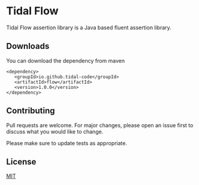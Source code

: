 # Tidal Flow

Tidal Flow assertion library is a Java based fluent assertion library.

## Downloads

You can download the dependency from maven

``` maven
<dependency>
   <groupId>io.github.tidal-code</groupId>
   <artifactId>flow</artifactId>
   <version>1.0.0</version>
</dependency>
```


## Contributing
Pull requests are welcome. For major changes, please open an issue first to discuss what you would like to change.

Please make sure to update tests as appropriate.

## License
[MIT](https://choosealicense.com/licenses/mit/)